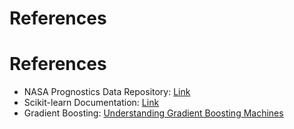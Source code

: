 # References
# References

- NASA Prognostics Data Repository: [Link](https://www.nasa.gov/content/prognostics-center-of-excellence-data-set-repository)
- Scikit-learn Documentation: [Link](https://scikit-learn.org/stable/user_guide.html)
- Gradient Boosting: [Understanding Gradient Boosting Machines](https://towardsdatascience.com/understanding-gradient-boosting-machines-9be756fe76ab)

